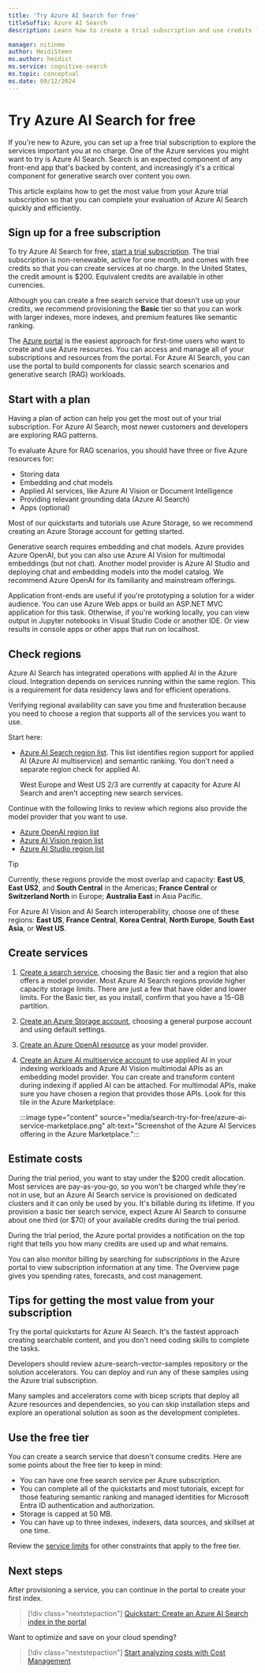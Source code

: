 ```yaml
---
title: 'Try Azure AI Search for free'
titleSuffix: Azure AI Search
description: Learn how to create a trial subscription and use credits for trying advanced features.

manager: nitinme
author: HeidiSteen
ms.author: heidist
ms.service: cognitive-search
ms.topic: conceptual
ms.date: 09/12/2024
---
```


# Try Azure AI Search for free

If you're new to Azure, you can set up a free trial subscription to explore the services important you at no charge. One of the Azure services you might want to try is Azure AI Search. Search is an expected component of any front-end app that's backed by content, and increasingly it's a critical component for generative search over content you own.

This article explains how to get the most value from your Azure trial subscription so that you can complete your evaluation of Azure AI Search quickly and efficiently.

## Sign up for a free subscription

To try Azure AI Search for free, [start a trial subscription](https://azure.microsoft.com/pricing/free-trial/?WT.mc_id=A261C142F). The trial subscription is non-renewable, active for one month, and comes with free credits so that you can create services at no charge. In the United States, the credit amount is $200. Equivalent credits are available in other currencies.

Although you can create a free search service that doesn't use up your credits, we recommend provisioning the **Basic** tier so that you can work with larger indexes, more indexes, and premium features like semantic ranking.

The [Azure portal](https://portal.azure.com/) is the easiest approach for first-time users who want to create and use Azure resources. You can access and manage all of your subscriptions and resources from the portal. For Azure AI Search, you can use the portal to build components for classic search scenarios and generative search (RAG) workloads.

## Start with a plan

Having a plan of action can help you get the most out of your trial subscription. For Azure AI Search, most newer customers and developers are exploring RAG patterns.

To evaluate Azure for RAG scenarios, you should have three or five Azure resources for:

- Storing data
- Embedding and chat models
- Applied AI services, like Azure AI Vision or Document Intelligence
- Providing relevant grounding data (Azure AI Search)
- Apps (optional)

Most of our quickstarts and tutorials use Azure Storage, so we recommend creating an Azure Storage account for getting started.

Generative search requires embedding and chat models. Azure provides Azure OpenAI, but you can also use Azure AI Vision for multimodal embeddings (but not chat). Another model provider is Azure AI Studio and deploying chat and embedding models into the model catalog. We recommend Azure OpenAI for its familiarity and mainstream offerings.

Application front-ends are useful if you're prototyping a solution for a wider audience. You can use Azure Web apps or build an ASP.NET MVC application for this task. Otherwise, if you're working locally, you can view output in Jupyter notebooks in Visual Studio Code or another IDE. Or view results in console apps or other apps that run on localhost.

## Check regions

Azure AI Search has integrated operations with applied AI in the Azure cloud. Integration depends on services running within the same region. This is a requirement for data residency laws and for efficient operations.

Verifying regional availability can save you time and frusteration because you need to choose a region that supports all of the services you want to use.

Start here:

- [Azure AI Search region list](search-region-support.md). This list identifies region support for applied AI (Azure AI multiservice) and semantic ranking. You don't need a separate region check for applied AI.

  West Europe and West US 2/3 are currently at capacity for Azure AI Search and aren't accepting new search services.

Continue with the following links to review which regions also provide the model provider that you want to use.

- [Azure OpenAI region list](/azure/ai-services/openai/concepts/models#model-summary-table-and-region-availability)
- [Azure AI Vision region list](/azure/ai-services/computer-vision/overview-image-analysis?tabs=4-0#region-availability)
- [Azure AI Studio region list](/azure/ai-studio/reference/region-support)

> [!TIP]
> Currently, these regions provide the most overlap and capacity: **East US**, **East US2**, and **South Central** in the Americas; **France Central** or **Switzerland North** in Europe; **Australia East** in Asia Pacific.
>
> For Azure AI Vision and AI Search interoperability, choose one of these regions: **East US**, **France Central**, **Korea Central**, **North Europe**, **South East Asia**, or **West US**.


## Create services

1. [Create a search service](search-create-service-portal.md), choosing the Basic tier and a region that also offers a model provider. Most Azure AI Search regions provide higher capacity storage limits. There are just a few that have older and lower limits. For the Basic tier, as you install, confirm that you have a 15-GB partition.

1. [Create an Azure Storage account](/azure/storage/common/storage-account-create?tabs=azure-portal), choosing a general purpose account and using default settings.

1. [Create an Azure OpenAI resource](/azure/ai-services/openai/how-to/create-resource?pivots=web-portal) as your model provider.

1. [Create an Azure AI multiservice account](/azure/ai-services/multi-service-resource?pivots=azportal) to use applied AI in your indexing workloads and Azure AI Vision multimodal APIs as an embedding model provider. You can create and transform content during indexing if applied AI can be attached. For multimodal APIs, make sure you have chosen a region that provides those APIs. Look for this tile in the Azure Marketplace:

   :::image type="content" source="media/search-try-for-free/azure-ai-service-marketplace.png" alt-text="Screenshot of the Azure AI Services offering in the Azure Marketplace.":::

## Estimate costs

During the trial period, you want to stay under the $200 credit allocation. Most services are pay-as-you-go, so you won't be charged while they're not in use, but an Azure AI Search service is provisioned on dedicated clusters and it can only be used by you. It's billable during its lifetime. If you provision a basic tier search service, expect Azure AI Search to consume about one third (or $70) of your available credits during the trial period.

During the trial period, the Azure portal provides a notification on the top right that tells you how many credits are used up and what remains. 

You can also monitor billing by searching for *subscriptions* in the Azure portal to view subscription information at any time. The Overview page gives you spending rates, forecasts, and cost management.

## Tips for getting the most value from your subscription

Try the portal quickstarts for Azure AI Search. It's the fastest approach creating searchable content, and you don't need coding skills to complete the tasks.

Developers should review azure-search-vector-samples repository or the solution accelerators. You can deploy and run any of these samples using the Azure trial subscription. 

Many samples and accelerators come with bicep scripts that deploy all Azure resources and dependencies, so you can skip installation steps and explore an operational solution as soon as the development completes.

## Use the free tier

You can create a search service that doesn't consume credits. Here are some points about the free tier to keep in mind:

- You can have one free search service per Azure subscription.
- You can complete all of the quickstarts and most tutorials, except for those featuring semantic ranking and managed identities for Microsoft Entra ID authentication and authorization.
- Storage is capped at 50 MB.
- You can have up to three indexes, indexers, data sources, and skillset at one time. 

Review the [service limits](search-limits-quotas-capacity.md) for other constraints that apply to the free tier.

## Next steps

After provisioning a service, you can continue in the portal to create your first index.

> [!div class="nextstepaction"]
> [Quickstart: Create an Azure AI Search index in the portal](search-get-started-portal.md)

Want to optimize and save on your cloud spending?

> [!div class="nextstepaction"]
> [Start analyzing costs with Cost Management](/azure/cost-management-billing/costs/quick-acm-cost-analysis?WT.mc_id=costmanagementcontent_docsacmhorizontal_-inproduct-learn)
